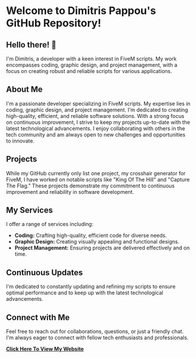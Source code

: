 # Welcome to Dimitris Pappou's GitHub Repository!
## Hello there! 👋

I'm Dimitris, a developer with a keen interest in FiveM scripts. My work encompasses coding, graphic design, and project management, with a focus on creating robust and reliable scripts for various applications.

## About Me
I'm a passionate developer specializing in FiveM scripts. My expertise lies in coding, graphic design, and project management. I'm dedicated to creating high-quality, efficient, and reliable software solutions. With a strong focus on continuous improvement, I strive to keep my projects up-to-date with the latest technological advancements. I enjoy collaborating with others in the tech community and am always open to new challenges and opportunities to innovate.

## Projects
While my GitHub currently only list one project, my crosshair generator for FiveM, I have worked on notable scripts like "King Of The Hill" and "Capture The Flag." These projects demonstrate my commitment to continuous improvement and reliability in software development.

## My Services
I offer a range of services including:

- **Coding:** Crafting high-quality, efficient code for diverse needs.
- **Graphic Design:** Creating visually appealing and functional designs.
- **Project Management:** Ensuring projects are delivered effectively and on time.

## Continuous Updates
I'm dedicated to constantly updating and refining my scripts to ensure optimal performance and to keep up with the latest technological advancements.

## Connect with Me
Feel free to reach out for collaborations, questions, or just a friendly chat. I'm always eager to connect with fellow tech enthusiasts and professionals.

**<a href="https://DimitrisPappou.github.io">Click Here To View My Website</a>**

<!--
**DimitrisPappou/DimitrisPappou** is a ✨ _special_ ✨ repository because its `README.md` (this file) appears on your GitHub profile.

Here are some ideas to get you started:

- 🔭 I’m currently working on ...
- 🌱 I’m currently learning ...
- 👯 I’m looking to collaborate on ...
- 🤔 I’m looking for help with ...
- 💬 Ask me about ...
- 📫 How to reach me: ...
- 😄 Pronouns: ...
- ⚡ Fun fact: ...
-->
